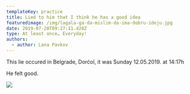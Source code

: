 ```yaml
---
templateKey: practice
title: Lied to him that I think he has a good idea
featuredimage: /img/lagala-ga-da-mislim-da-ima-dobru-ideju.jpg
date: 2019-07-20T09:27:11.428Z
type: At least once… Everyday!
authors:
  - author: Lana Pavkov
---
```

This lie occured in Belgrade, Dorćol, it was Sunday 12.05.2019. at 14:17h

He felt good.

![](/img/lagala-ga-da-mislim-da-ima-dobru-ideju.jpg)
